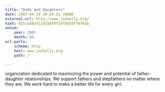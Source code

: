 ```yaml
---
title: "Dads and Daughters"
date: 2007-04-14 20:29:51 +0000
external-url: http://www.joekelly.org/
hash: 025c508af11d7a8f0f19f9b58f70f6db
annum:
    year: 2007
    month: 04
url-parts:
    scheme: http
    host: www.joekelly.org
    path: /

---
```


organization dedicated to maximizing the power and potential of father-daughter relationships.  We support fathers and stepfathers no matter where they are.  We work hard to make a better life for every girl.
